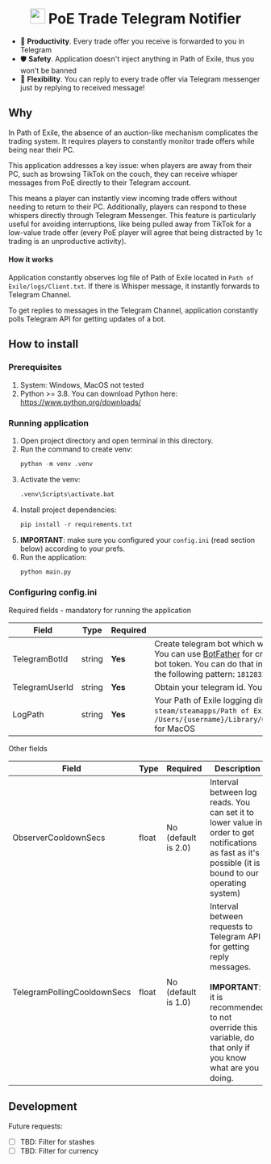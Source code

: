 <h1 align="center" style="border-bottom: none">
    <b><img src="https://static-00.iconduck.com/assets.00/telegram-icon-2048x1725-i4kw83ca.png" width="30" /> PoE Trade Telegram Notifier</b>
</h1>


- 📱 <b>Productivity</b>. Every trade offer you receive is forwarded to you in Telegram
- 🛡️ <b>Safety</b>. Application doesn't inject anything in Path of Exile, thus you won't be banned
- 🏃 <b>Flexibility</b>. You can reply to every trade offer via Telegram messenger just by replying to received message!
  

## Why

In Path of Exile, the absence of an auction-like mechanism complicates the trading system. It requires players to constantly monitor trade offers while being near their PC.

This application addresses a key issue: when players are away from their PC, such as browsing TikTok on the couch, they can receive whisper messages from PoE directly to their Telegram account. 

This means a player can instantly view incoming trade offers without needing to return to their PC. Additionally, players can respond to these whispers directly through Telegram Messenger. This feature is particularly useful for avoiding interruptions, like being pulled away from TikTok for a low-value trade offer (every PoE player will agree that being distracted by 1c trading is an unproductive activity).

#### How it works

Application constantly observes log file of Path of Exile located in `Path of Exile/logs/Client.txt`. If there is Whisper message, it instantly forwards to Telegram Channel. 

To get replies to messages in the Telegram Channel, application constantly polls Telegram API for getting updates of a bot.

## How to install

### Prerequisites

1. System: Windows, MacOS not tested 
2. Python >= 3.8. You can download Python here: https://www.python.org/downloads/

### Running application

1. Open project directory and open terminal in this directory.
2. Run the command to create venv: 
    ```python
    python -m venv .venv
    ```
3. Activate the venv: 
    ```python
    .venv\Scripts\activate.bat
    ```
4. Install project dependencies: 
    ```python
    pip install -r requirements.txt
    ```
5. <b>IMPORTANT</b>: make sure you configured your `config.ini` (read section below) according to your prefs. 
6. Run the application: 
    ```python
    python main.py
    ``` 

### Configuring config.ini

Required fields - mandatory for running the application

|Field 	| Type | Required | Description   	| 
|---	|---	| --- | --- |
| TelegramBotId  	| string | <b>Yes</b> |  Create telegram bot which will notify you about all incoming whispers. You can use [BotFather](https://t.me/BotFather) for creating one, it is simple stupid. Obtain created bot token. You can do that in the BotFather. The bot token usually have the following pattern: `181283218:BBFRF5r-2Q2fSofZV-wQOFXKX6UIsd_GTtl`	|
|  TelegramUserId 	| string | <b>Yes</b> |  Obtain your telegram id. You can do that using [GetMyId](https://t.me/getmyid_bot) bot 	|
| LogPath  	| string | <b>Yes</b> |  Your Path of Exile logging directory. Typically, it is located in the `steam/steamapps/Path of Exile/logs/Client.txt` for Windows and in `/Users/{username}/Library/Caches/com.GGG.PathOfExile/Logs/Client.txt` for MacOS 	|

Other fields

|Field 	| Type | Required | Description   	| 
|---	|---	| --- | --- |
| ObserverCooldownSecs  	| float | No (default is 2.0) |  Interval between log reads. You can set it to lower value in order to get notifications as fast as it's possible (it is bound to our operating system)	|
|  TelegramPollingCooldownSecs 	| float | No (default is 1.0) |  Interval between requests to Telegram API for getting reply messages. <br /><br/> <b>IMPORTANT</b>: it is recommended to not override this variable, do that only if you know what are you doing. 	|

## Development

Future requests:
  - [ ] TBD: Filter for stashes 
  - [ ] TBD: Filter for currency
